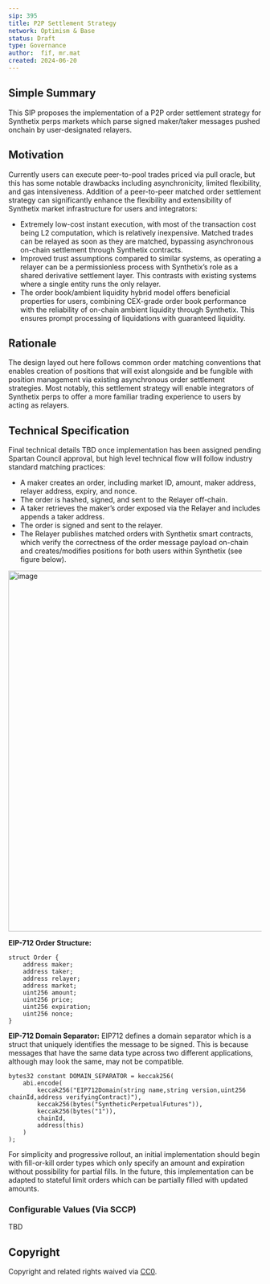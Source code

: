 ```yaml
---
sip: 395
title: P2P Settlement Strategy 
network: Optimism & Base
status: Draft
type: Governance
author:  fif, mr.mat 
created: 2024-06-20
---
```


<!--You can leave these HTML comments in your merged SIP and delete the visible duplicate text guides, they will not appear and may be helpful to refer to if you edit it again. This is the suggested template for new SIPs. Note that an SIP number will be assigned by an editor. When opening a pull request to submit your SIP, please use an abbreviated title in the filename, `sip-draft_title_abbrev.md`. The title should be 44 characters or less.-->

## Simple Summary

<!--"If you can't explain it simply, you don't understand it well enough." Simply describe the outcome the proposed changes intends to achieve. This should be non-technical and accessible to a casual community member.-->

This SIP proposes the implementation of a P2P order settlement strategy for Synthetix perps markets which parse signed maker/taker messages pushed onchain by user-designated relayers.  

## Motivation

<!--This is the problem statement. This is the *why* of the SIP. It should clearly explain *why* the current state of the protocol is inadequate.  It is critical that you explain *why* the change is needed, if the SIP proposes changing how something is calculated, you must address *why* the current calculation is inaccurate or wrong. This is not the place to describe how the SIP will address the issue!-->

Currently users can execute peer-to-pool trades priced via pull oracle, but this has some notable drawbacks including asynchronicity, limited flexibility, and gas intensiveness. Addition of a peer-to-peer matched order settlement strategy can significantly enhance the flexibility and extensibility of Synthetix market infrastructure for users and integrators:
- Extremely low-cost instant execution, with most of the transaction cost being L2 computation, which is relatively inexpensive. Matched trades can be relayed as soon as they are matched, bypassing asynchronous on-chain settlement through Synthetix contracts.
- Improved trust assumptions compared to similar systems, as operating a relayer can be a permissionless process with Synthetix’s role as a shared derivative settlement layer. This contrasts with existing systems where a single entity runs the only relayer. 
- The order book/ambient liquidity hybrid model offers beneficial properties for users, combining CEX-grade order book performance with the reliability of on-chain ambient liquidity through Synthetix. This ensures prompt processing of liquidations with guaranteed liquidity. 

## Rationale

<!--This is where you explain the reasoning behind how you propose to solve the problem. Why did you propose to implement the change in this way, what were the considerations and trade-offs. The rationale fleshes out what motivated the design and why particular design decisions were made. It should describe alternate designs that were considered and related work. The rationale may also provide evidence of consensus within the community, and should discuss important objections or concerns raised during discussion.-->

The design layed out here follows common order matching conventions that enables creation of positions that will exist alongside and be fungible with position management via existing asynchronous order settlement strategies. Most notably, this settlement strategy will enable integrators of Synthetix perps to offer a more familiar trading experience to users by acting as relayers. 

## Technical Specification

<!--The technical specification should outline the public API of the changes proposed. That is, changes to any of the interfaces Synthetix currently exposes or the creations of new ones.-->

Final technical details TBD once implementation has been assigned pending Spartan Council approval, but high level technical flow will follow industry standard matching practices: 
- A maker creates an order, including market ID, amount, maker address, relayer address, expiry, and nonce.
- The order is hashed, signed, and sent to the Relayer off-chain.
- A taker retrieves the maker’s order exposed via the Relayer and includes appends a taker address.
- The order is signed and sent to the relayer.
- The Relayer publishes matched orders with Synthetix smart contracts, which verify the correctness of the order message payload on-chain and creates/modifies positions for both users within Synthetix (see figure below).

<img width="718" alt="image" src="https://github.com/Synthetixio/SIPs/assets/83029531/bc0a96d4-f8f5-4168-8a4a-ece39343aebc">


**EIP-712 Order Structure:**
```solidity
struct Order {
    address maker;
    address taker;
    address relayer;
    address market;
    uint256 amount;
    uint256 price;
    uint256 expiration;
    uint256 nonce;
}
```

**EIP-712 Domain Separator:**
EIP712 defines a domain separator which is a struct that uniquely identifies the message to be signed. This is because messages that have the same data type across two different applications, although may look the same, may not be compatible.

```solidity
bytes32 constant DOMAIN_SEPARATOR = keccak256(
    abi.encode(
        keccak256("EIP712Domain(string name,string version,uint256 chainId,address verifyingContract)"),
        keccak256(bytes("SyntheticPerpetualFutures")),
        keccak256(bytes("1")),
        chainId,
        address(this)
    )
);
```
For simplicity and progressive rollout, an initial implementation should begin with fill-or-kill order types which only specify an amount and expiration without possibility for partial fills. In the future, this implementation can be adapted to stateful limit orders which can be partially filled with updated amounts.  

### Configurable Values (Via SCCP)

<!--Please list all values configurable via SCCP under this implementation.-->

TBD

## Copyright

Copyright and related rights waived via [CC0](https://creativecommons.org/publicdomain/zero/1.0/).
